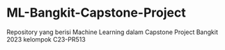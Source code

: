 # ML-Bangkit-Capstone-Project
Repository yang berisi Machine Learning dalam Capstone Project Bangkit 2023 kelompok C23-PR513
